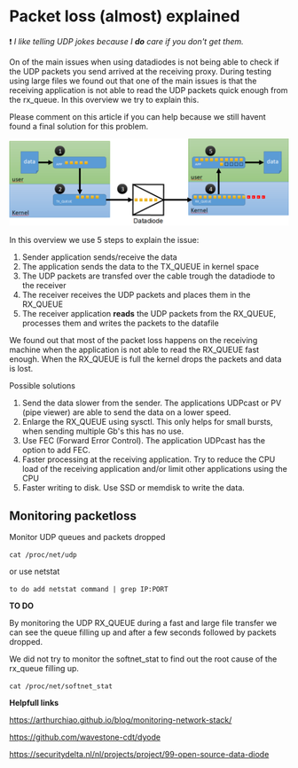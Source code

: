 # Packet loss (almost) explained

:exclamation: *I like telling UDP jokes because I **do** care if you don't get them.*

On of the main issues when using datadiodes is not being able to check if the UDP packets you send arrived at the receiving proxy. During testing using large files we found out that one of the main issues is that the receiving application is not able to read the UDP packets quick enough from the rx_queue.
In this overview we try to explain this. 

Please comment on this article if you can help because we still havent found a final solution for this problem.

![Overview packet loss](/datadiode_packetloss.png)

In this overview we use 5 steps to explain the issue:

1. Sender application sends/receive the data
2. The application sends the data to the TX_QUEUE in kernel space
3. The UDP packets are transfed over the cable trough the datadiode to the receiver
4. The receiver receives the UDP packets and places them in the RX_QUEUE
5. The receiver application **reads** the UDP packets from the RX_QUEUE, processes them and writes the packets to the datafile

We found out that most of the packet loss happens on the receiving machine when the application is not able to read the RX_QUEUE fast enough. When the RX_QUEUE is full the kernel drops the packets and data is lost.

Possible solutions

1. Send the data slower from the sender. The applications UDPcast or PV (pipe viewer) are able to send the data on a lower speed.
2. Enlarge the RX_QUEUE using sysctl. This only helps for small bursts, when sending multiple Gb's this has no use.
3. Use FEC (Forward Error Control). The application UDPcast has the option to add FEC.
4. Faster processing at the receiving application. Try to reduce the CPU load of the receiving application and/or limit other applications using the CPU
5. Faster writing to disk. Use SSD or memdisk to write the data.

## Monitoring packetloss

Monitor UDP queues and packets dropped

```cat /proc/net/udp```

or use netstat

```to do add netstat command | grep IP:PORT```

**TO DO**

By monitoring the UDP RX_QUEUE during a fast and large file transfer we can see the queue filling up and after a few seconds followed by packets dropped.

We did not try to monitor the softnet_stat to find out the root cause of the rx_queue filling up.

```cat /proc/net/softnet_stat```

**Helpfull links**

https://arthurchiao.github.io/blog/monitoring-network-stack/ 

https://github.com/wavestone-cdt/dyode 

https://securitydelta.nl/nl/projects/project/99-open-source-data-diode 


